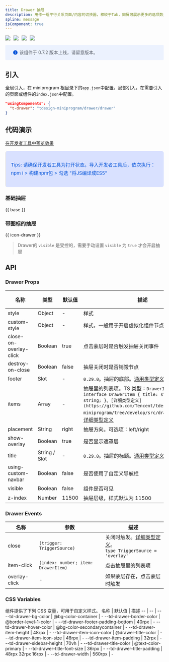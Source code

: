 ```yaml
---
title: Drawer 抽屉
description: 用作一组平行关系页面/内容的切换器，相较于Tab，同屏可展示更多的选项数量。
spline: message
isComponent: true
---
```


<span class="coverages-badge" style="margin-right: 10px"><img src="https://img.shields.io/badge/coverages%3A%20lines-100%25-blue" /></span><span class="coverages-badge" style="margin-right: 10px"><img src="https://img.shields.io/badge/coverages%3A%20functions-100%25-blue" /></span><span class="coverages-badge" style="margin-right: 10px"><img src="https://img.shields.io/badge/coverages%3A%20statements-100%25-blue" /></span><span class="coverages-badge" style="margin-right: 10px"><img src="https://img.shields.io/badge/coverages%3A%20branches-100%25-blue" /></span>

<div style="background: #ecf2fe; display: flex; align-items: center; line-height: 20px; padding: 14px 24px; border-radius: 3px; color: #555a65">
  <svg fill="none" viewBox="0 0 16 16" width="16px" height="16px" style="margin-right: 5px">
    <path fill="#0052d9" d="M8 15A7 7 0 108 1a7 7 0 000 14zM7.4 4h1.2v1.2H7.4V4zm.1 2.5h1V12h-1V6.5z" fillOpacity="0.9"></path>
  </svg>
  该组件于 0.7.2 版本上线，请留意版本。
</div>

## 引入

全局引入，在 miniprogram 根目录下的`app.json`中配置，局部引入，在需要引入的页面或组件的`index.json`中配置。

```json
"usingComponents": {
  "t-drawer": "tdesign-miniprogram/drawer/drawer"
}
```

## 代码演示

<a href="https://developers.weixin.qq.com/s/WoE0Rdmj7GSE" title="在开发者工具中预览效果" target="_blank" rel="noopener noreferrer"> 在开发者工具中预览效果 </a>

<blockquote style="background-color: #d9e1ff; font-size: 15px; line-height: 26px;margin: 16px 0 0;padding: 16px; border-radius: 6px; color: #0052d9" >
<p>Tips: 请确保开发者工具为打开状态。导入开发者工具后，依次执行：npm i > 构建npm包 > 勾选 "将JS编译成ES5"</p>
</blockquote>


### 基础抽屉
{{ base }}

### 带图标的抽屉
{{ icon-drawer }}

>Drawer的 `visible` 是受控的，需要手动设置 `visible` 为 `true` 才会开启抽屉



## API

### Drawer Props

名称 | 类型 | 默认值 | 描述 | 必传
-- | -- | -- | -- | --
style | Object | - | 样式 | N
custom-style | Object | - | 样式，一般用于开启虚拟化组件节点场景 | N
close-on-overlay-click | Boolean | true | 点击蒙层时是否触发抽屉关闭事件 | N
destroy-on-close | Boolean | false | 抽屉关闭时是否销毁节点 | N
footer | Slot | - | `0.29.0`。抽屉的底部。[通用类型定义](https://github.com/Tencent/tdesign-miniprogram/blob/develop/src/common/common.ts) | N
items | Array | - | 抽屉里的列表项。TS 类型：`DrawerItem[] ` `interface DrawerItem { title: string; icon: string; }。[详细类型定义](https://github.com/Tencent/tdesign-miniprogram/tree/develop/src/drawer/type.ts)`。[详细类型定义](https://github.com/Tencent/tdesign-miniprogram/tree/develop/src/drawer/type.ts) | N
placement | String | right | 抽屉方向。可选项：left/right | N
show-overlay | Boolean | true | 是否显示遮罩层 | N
title | String / Slot | - | `0.29.0`。抽屉的标题。[通用类型定义](https://github.com/Tencent/tdesign-miniprogram/blob/develop/src/common/common.ts) | N
using-custom-navbar | Boolean | false | 是否使用了自定义导航栏 | N
visible | Boolean | false | 组件是否可见 | N
z-index | Number | 11500 | 抽屉层级，样式默认为 11500 | N

### Drawer Events

名称 | 参数 | 描述
-- | -- | --
close | `(trigger: TriggerSource)` | 关闭时触发。[详细类型定义](https://github.com/Tencent/tdesign-miniprogram/tree/develop/src/drawer/type.ts)。<br/>`type TriggerSource = 'overlay'`<br/>
item-click | `(index: number; item: DrawerItem)` | 点击抽屉里的列表项
overlay-click | \- | 如果蒙层存在，点击蒙层时触发

### CSS Variables

组件提供了下列 CSS 变量，可用于自定义样式。
名称 | 默认值 | 描述 
-- | -- | --
--td-drawer-bg-color | @bg-color-container | - 
--td-drawer-border-color | @border-level-1-color | - 
--td-drawer-footer-padding-bottom | 40rpx | - 
--td-drawer-hover-color | @bg-color-secondarycontainer | - 
--td-drawer-item-height | 48rpx | - 
--td-drawer-item-icon-color | @drawer-title-color | - 
--td-drawer-item-icon-size | 48rpx | - 
--td-drawer-item-padding | 32rpx | - 
--td-drawer-sidebar-height | 70vh | - 
--td-drawer-title-color | @text-color-primary | - 
--td-drawer-title-font-size | 36rpx | - 
--td-drawer-title-padding | 48rpx 32rpx 16rpx | - 
--td-drawer-width | 560rpx | - 
